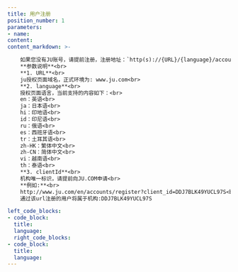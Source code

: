 ```yaml
---
title: 用户注册
position_number: 1
parameters:
- name:
content:
content_markdown: >-

    如果您没有JU账号，请提前注册，注册地址：`http(s)://{URL}/{language}/accounts/register?client_id={clientId}`<br>
    **参数说明**<br>
    **1. URL**<br>
    ju授权页面域名，正式环境为: www.ju.com<br>
    **2. language**<br> 
    授权页面语言，当前支持的内容如下：<br>
    en：英语<br>
    ja：日本语<br>
    hi：印地语<br>
    id：印尼语<br>
    ru：俄语<br>
    es：西班牙语<br>
    tr：土耳其语<br>
    zh-HK：繁体中文<br>
    zh-CN：简体中文<br>
    vi：越南语<br>
    th：泰语<br>
    **3. clientId**<br>
    机构唯一标识，请提前向JU.COM申请<br>
    **例如:**<br>
    http://www.ju.com/en/accounts/register?client_id=DDJ7BLK49YUCL97S<br>
    通过该url注册的用户将属于机构:DDJ7BLK49YUCL97S

left_code_blocks:
- code_block:
  title:
  language:
  right_code_blocks:
- code_block:
  title:
  language:
---
```



